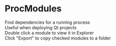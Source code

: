 # ProcModules

Find dependencies for a running process  
Useful when deploying Qt projects  
Double click a module to view it in Explorer  
Click "Export" to copy checked modules to a folder  